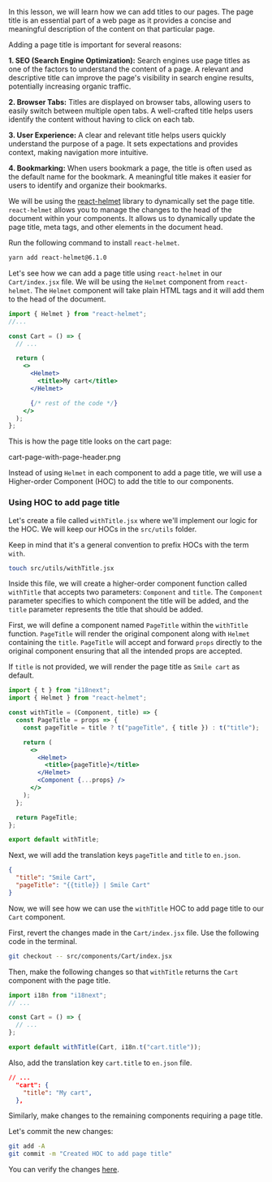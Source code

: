 In this lesson, we will learn how we can add titles to our pages. The page title is an essential part of a web page as it provides a concise and meaningful description of the content on that particular page.

Adding a page title is important for several reasons:

**1. SEO (Search Engine Optimization):** Search engines use page titles as one of the factors to understand the content of a page. A relevant and descriptive title can improve the page's visibility in search engine results, potentially increasing organic traffic.

**2. Browser Tabs:** Titles are displayed on browser tabs, allowing users to easily switch between multiple open tabs. A well-crafted title helps users identify the content without having to click on each tab.

**3. User Experience:** A clear and relevant title helps users quickly understand the purpose of a page. It sets expectations and provides context, making navigation more intuitive.

**4. Bookmarking:** When users bookmark a page, the title is often used as the default name for the bookmark. A meaningful title makes it easier for users to identify and organize their bookmarks.

We will be using the [react-helmet](https://www.npmjs.com/package/react-helmet) library to dynamically set the page title. `react-helmet` allows you to manage the changes to the head of the document within your components. It allows us to dynamically update the page title, meta tags, and other elements in the document head.

Run the following command to install `react-helmet`.

```bash
yarn add react-helmet@6.1.0
```

Let's see how we can add a page title using `react-helmet` in our `Cart/index.jsx` file. We will be using the `Helmet` component from `react-helmet`. The `Helmet` component will take plain HTML tags and it will add them to the head of the document.

```jsx {1, 9-11}
import { Helmet } from "react-helmet";
//...

const Cart = () => {
  // ...

  return (
    <>
      <Helmet>
        <title>My cart</title>
      </Helmet>

      {/* rest of the code */}
    </>
  );
};
```

This is how the page title looks on the cart page:

<image>cart-page-with-page-header.png</image>

Instead of using `Helmet` in each component to add a page title, we will use a Higher-order Component (HOC) to add the title to our components.

### Using HOC to add page title

Let's create a file called `withTitle.jsx` where we'll implement our logic for the HOC. We will keep our HOCs in the `src/utils` folder.

Keep in mind that it's a general convention to prefix HOCs with the term `with`.

```bash
touch src/utils/withTitle.jsx
```

Inside this file, we will create a higher-order component function called `withTitle` that accepts two parameters: `Component` and `title`. The `Component` parameter specifies to which component the title will be added, and the `title` parameter represents the title that should be added.

First, we will define a component named `PageTitle` within the `withTitle` function. `PageTitle` will render the original component along with `Helmet` containing the `title`. `PageTitle` will accept and forward `props` directly to the original component ensuring that all the intended props are accepted.

If `title` is not provided, we will render the page title as `Smile cart` as default.

```jsx
import { t } from "i18next";
import { Helmet } from "react-helmet";

const withTitle = (Component, title) => {
  const PageTitle = props => {
    const pageTitle = title ? t("pageTitle", { title }) : t("title");

    return (
      <>
        <Helmet>
          <title>{pageTitle}</title>
        </Helmet>
        <Component {...props} />
      </>
    );
  };

  return PageTitle;
};

export default withTitle;
```

Next, we will add the translation keys `pageTitle` and `title` to `en.json`.

```json
{
  "title": "Smile Cart",
  "pageTitle": "{{title}} | Smile Cart"
}
```

Now, we will see how we can use the `withTitle` HOC to add page title to our `Cart` component.

First, revert the changes made in the `Cart/index.jsx` file. Use the following code in the terminal.

```bash
git checkout -- src/components/Cart/index.jsx
```

Then, make the following changes so that `withTitle` returns the `Cart` component with the page title.

```jsx {1, 8}
import i18n from "i18next";
// ...

const Cart = () => {
  // ...
};

export default withTitle(Cart, i18n.t("cart.title"));
```

Also, add the translation key `cart.title` to `en.json` file.

```json
// ...
  "cart": {
    "title": "My cart",
  },
```

Similarly, make changes to the remaining components requiring a page title.

Let's commit the new changes:

```bash
git add -A
git commit -m "Created HOC to add page title"
```

You can verify the changes [here](https://github.com/bigbinary/smile-cart-frontend/commit/9460880349a18e727c3b32074fced9527141cc4a).
